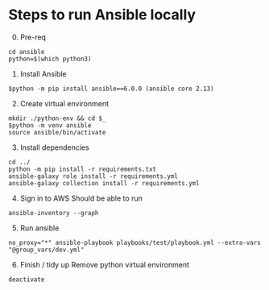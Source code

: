 # Steps to run Ansible locally

0. Pre-req

```
cd ansible
python=$(which python3)
```

1. Install Ansible

```
$python -m pip install ansible==6.0.0 (ansible core 2.13)
```

2. Create virtual environment

```
mkdir ./python-env && cd $_
$python -m venv ansible
source ansible/bin/activate
```

3. Install dependencies

```
cd ../
python -m pip install -r requirements.txt
ansible-galaxy role install -r requirements.yml
ansible-galaxy collection install -r requirements.yml
```

4. Sign in to AWS
   Should be able to run

```
ansible-inventory --graph
```

5. Run ansible

```
no_proxy="*" ansible-playbook playbooks/test/playbook.yml --extra-vars "@group_vars/dev.yml"
```

6. Finish / tidy up
   Remove python virtual environment

```
deactivate
```
